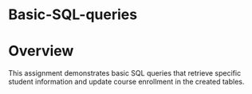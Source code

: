 # Basic-SQL-queries

# Overview
This assignment demonstrates basic SQL queries that retrieve specific student information and update course enrollment in the created tables.
